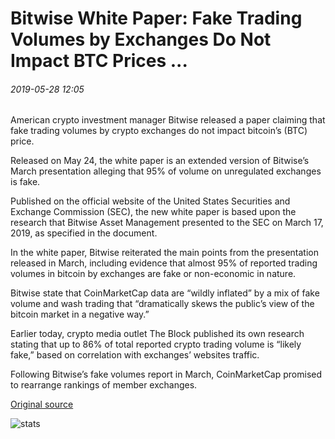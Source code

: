 # Bitwise White Paper: Fake Trading Volumes by Exchanges Do Not Impact BTC Prices ...

###### 2019-05-28 12:05

American crypto investment manager Bitwise released a paper claiming that fake trading volumes by crypto exchanges do not impact bitcoin’s (BTC) price.

Released on May 24, the white paper is an extended version of Bitwise’s March presentation alleging that 95% of volume on unregulated exchanges is fake.

Published on the official website of the United States Securities and Exchange Commission (SEC), the new white paper is based upon the research that Bitwise Asset Management presented to the SEC on March 17, 2019, as specified in the document.

In the white paper, Bitwise reiterated the main points from the presentation released in March, including evidence that almost 95% of reported trading volumes in bitcoin by exchanges are fake or non-economic in nature.

Bitwise state that CoinMarketCap data are “wildly inflated” by a mix of fake volume and wash trading that “dramatically skews the public’s view of the bitcoin market in a negative way.”

Earlier today, crypto media outlet The Block published its own research stating that up to 86% of total reported crypto trading volume is “likely fake,” based on correlation with exchanges’ websites traffic.

Following Bitwise’s fake volumes report in March, CoinMarketCap promised to rearrange rankings of member exchanges.

[Original source](https://cointelegraph.com/news/bitwise-white-paper-fake-trading-volumes-by-exchanges-do-not-impact-btc-prices)

![stats](https://c.statcounter.com/11760860/0/a89fa40b/1/ "stats")